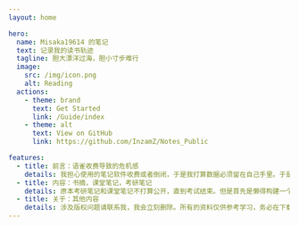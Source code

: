 ```yaml
---
layout: home

hero:
  name: Misaka19614 的笔记
  text: 记录我的读书轨迹
  tagline: 胆大漂洋过海，胆小寸步难行
  image:
    src: /img/icon.png
    alt: Reading
  actions:
    - theme: brand
      text: Get Started
      link: /Guide/index
    - theme: alt
      text: View on GitHub
      link: https://github.com/InzamZ/Notes_Public

features:
  - title: 前言：语雀收费导致的危机感
    details: 我担心使用的笔记软件收费或者倒闭，于是我打算数据必须留在自己手里。于是一想自己搭建博客不就是这个目的？但是担心博客东西太杂，于是另外搭建一个 vitepress 储存笔记，同时避免审查与敏感词。
  - title: 内容：书摘，课堂笔记，考研笔记
    details: 原本考研笔记和课堂笔记不打算公开，直到考试结束。但是首先是懒得构建一个鉴权界面，其次我觉得访问量有限，少数人看到我觉得影响不大，所以全部公开了。
  - title: 关于：其他内容
    details: 涉及版权问题请联系我，我会立刻删除。所有的资料仅供参考学习，务必在下载后 24 小时内删除。笔记会比较杂和随意，不像博客可能写的比较认真，更新比较频繁。
---
```



